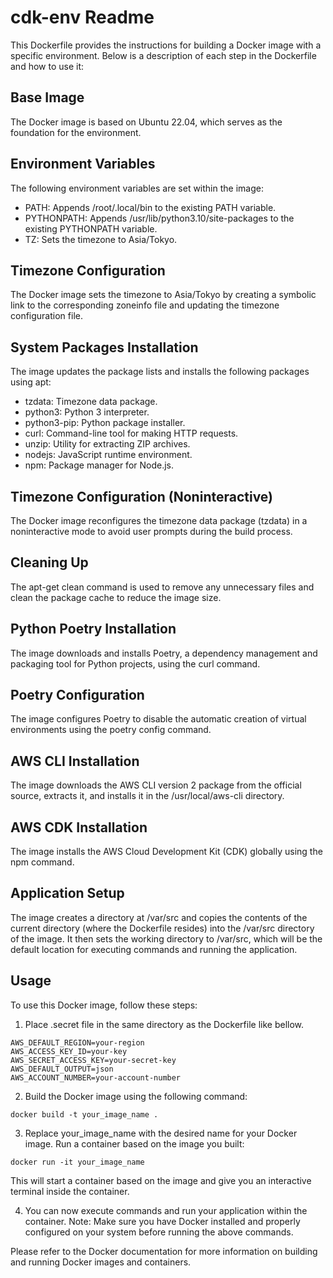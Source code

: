 # cdk-env Readme
This Dockerfile provides the instructions for building a Docker image with a specific environment. Below is a description of each step in the Dockerfile and how to use it:

## Base Image
The Docker image is based on Ubuntu 22.04, which serves as the foundation for the environment.

## Environment Variables
The following environment variables are set within the image:

- PATH: Appends /root/.local/bin to the existing PATH variable.
- PYTHONPATH: Appends /usr/lib/python3.10/site-packages to the existing PYTHONPATH variable.
- TZ: Sets the timezone to Asia/Tokyo.
## Timezone Configuration
The Docker image sets the timezone to Asia/Tokyo by creating a symbolic link to the corresponding zoneinfo file and updating the timezone configuration file.

## System Packages Installation
The image updates the package lists and installs the following packages using apt:

- tzdata: Timezone data package.
- python3: Python 3 interpreter.
- python3-pip: Python package installer.
- curl: Command-line tool for making HTTP requests.
- unzip: Utility for extracting ZIP archives.
- nodejs: JavaScript runtime environment.
- npm: Package manager for Node.js.
## Timezone Configuration (Noninteractive)
The Docker image reconfigures the timezone data package (tzdata) in a noninteractive mode to avoid user prompts during the build process.

## Cleaning Up
The apt-get clean command is used to remove any unnecessary files and clean the package cache to reduce the image size.

## Python Poetry Installation
The image downloads and installs Poetry, a dependency management and packaging tool for Python projects, using the curl command.

## Poetry Configuration
The image configures Poetry to disable the automatic creation of virtual environments using the poetry config command.

## AWS CLI Installation
The image downloads the AWS CLI version 2 package from the official source, extracts it, and installs it in the /usr/local/aws-cli directory.

## AWS CDK Installation
The image installs the AWS Cloud Development Kit (CDK) globally using the npm command.

## Application Setup
The image creates a directory at /var/src and copies the contents of the current directory (where the Dockerfile resides) into the /var/src directory of the image. It then sets the working directory to /var/src, which will be the default location for executing commands and running the application.

## Usage
To use this Docker image, follow these steps:

1. Place .secret file in the same directory as the Dockerfile like bellow.
```
AWS_DEFAULT_REGION=your-region
AWS_ACCESS_KEY_ID=your-key
AWS_SECRET_ACCESS_KEY=your-secret-key
AWS_DEFAULT_OUTPUT=json
AWS_ACCOUNT_NUMBER=your-account-number
```
2. Build the Docker image using the following command:
```Copy code
docker build -t your_image_name .
```
3. Replace your_image_name with the desired name for your Docker image.
Run a container based on the image you built:
```Copy code
docker run -it your_image_name
```
This will start a container based on the image and give you an interactive terminal inside the container.

4. You can now execute commands and run your application within the container.
Note: Make sure you have Docker installed and properly configured on your system before running the above commands.

Please refer to the Docker documentation for more information on building and running Docker images and containers.
